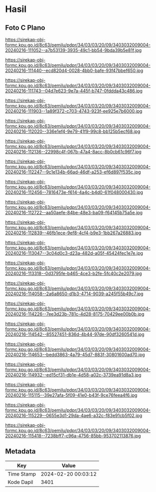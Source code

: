 # Hasil

## Foto C Plano

https://sirekap-obj-formc.kpu.go.id/8c63/pemilu/pdpr/34/03/03/20/09/3403032009004-20240216-111052--a7b53139-3935-49c1-bb54-9bda39b5e81f.jpg

https://sirekap-obj-formc.kpu.go.id/8c63/pemilu/pdpr/34/03/03/20/09/3403032009004-20240216-111440--ecd820d4-0028-4bb0-bafe-93f47bbef650.jpg

https://sirekap-obj-formc.kpu.go.id/8c63/pemilu/pdpr/34/03/03/20/09/3403032009004-20240216-111743--04d7e623-9e7a-445f-b747-0fddda43c486.jpg

https://sirekap-obj-formc.kpu.go.id/8c63/pemilu/pdpr/34/03/03/20/09/3403032009004-20240216-111903--1a89f372-c703-4743-923f-ee925e7b6000.jpg

https://sirekap-obj-formc.kpu.go.id/8c63/pemilu/pdpr/34/03/03/20/09/3403032009004-20240216-112020--336e1ef4-9e79-41f9-99c8-bb125b5ecf68.jpg

https://sirekap-obj-formc.kpu.go.id/8c63/pemilu/pdpr/34/03/03/20/09/3403032009004-20240216-112136--22998c4f-067b-47a4-8acc-8b0cb61c96f7.jpg

https://sirekap-obj-formc.kpu.go.id/8c63/pemilu/pdpr/34/03/03/20/09/3403032009004-20240216-112247--9c1e134b-66ad-46df-a253-ef6d897f535c.jpg

https://sirekap-obj-formc.kpu.go.id/8c63/pemilu/pdpr/34/03/03/20/09/3403032009004-20240216-112456--7816473e-f614-4a4c-b4d0-61f048000430.jpg

https://sirekap-obj-formc.kpu.go.id/8c63/pemilu/pdpr/34/03/03/20/09/3403032009004-20240216-112722--aa50aefe-84be-48e3-ba09-f64145b75a5e.jpg

https://sirekap-obj-formc.kpu.go.id/8c63/pemilu/pdpr/34/03/03/20/09/3403032009004-20240216-112839--46fb1ece-9ef8-4cf4-b9e3-1bb267a26883.jpg

https://sirekap-obj-formc.kpu.go.id/8c63/pemilu/pdpr/34/03/03/20/09/3403032009004-20240216-113047--3c04d0c3-d23a-482d-a05f-45424fec1e7e.jpg

https://sirekap-obj-formc.kpu.go.id/8c63/pemilu/pdpr/34/03/03/20/09/3403032009004-20240216-113318--0d3795fe-b465-4ce3-b2fe-5fc40c2e2079.jpg

https://sirekap-obj-formc.kpu.go.id/8c63/pemilu/pdpr/34/03/03/20/09/3403032009004-20240216-114058--2a6a8650-d1b3-4714-9039-a245f55b49c7.jpg

https://sirekap-obj-formc.kpu.go.id/8c63/pemilu/pdpr/34/03/03/20/09/3403032009004-20240216-114226--7ee3d23b-781c-4d28-8175-70429ee00b0b.jpg

https://sirekap-obj-formc.kpu.go.id/8c63/pemilu/pdpr/34/03/03/20/09/3403032009004-20240216-114542--85527451-836d-4b44-97de-90df3260541d.jpg

https://sirekap-obj-formc.kpu.go.id/8c63/pemilu/pdpr/34/03/03/20/09/3403032009004-20240216-114653--bedd3863-4a79-45d7-883f-30801600ad70.jpg

https://sirekap-obj-formc.kpu.go.id/8c63/pemilu/pdpr/34/03/03/20/09/3403032009004-20240216-114932--ed15cf31-db1e-4d58-a02c-3739ea91d8a3.jpg

https://sirekap-obj-formc.kpu.go.id/8c63/pemilu/pdpr/34/03/03/20/09/3403032009004-20240216-115115--39e27afa-5f09-41e0-b43f-9ce76feea4f6.jpg

https://sirekap-obj-formc.kpu.go.id/8c63/pemilu/pdpr/34/03/03/20/09/3403032009004-20240216-115229--0655e3d1-29da-4ae6-a32c-f83e91cb5f02.jpg

https://sirekap-obj-formc.kpu.go.id/8c63/pemilu/pdpr/34/03/03/20/09/3403032009004-20240216-115418--7238bff7-c96a-4756-85bb-953702113876.jpg


## Metadata

| Key        | Value               |
| ---------- | ------------------- |
| Time Stamp | 2024-02-20 00:03:12 |
| Kode Dapil | 3401                |



